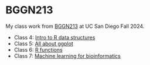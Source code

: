 # BGGN213
My class work from [BGGN213](https://bioboot.github.io/bggn213_F24/) at UC San Diego Fall 2024.

- Class 4: [Intro to R data structures](https://github.com/angelicarock/bggn213_github/blob/main/Lab4/lab%204%20Rscript.R)
- Class 5: [All about ggplot](https://github.com/angelicarock/bggn213_github/blob/main/Lab5/lab5/class05.qmd)
- Class 6: [R functions](https://github.com/angelicarock/bggn213_github/blob/main/Lab6/lab6/lab6.qmd)
- Class 7: [Machine learning for bioinformatics](https://github.com/angelicarock/bggn213_github/blob/main/lab7/Lab7/lab7.qmd)
